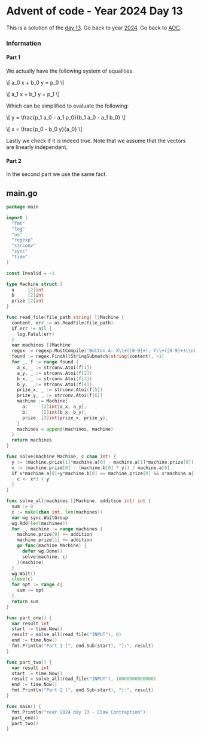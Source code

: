 # Advent of code - Year 2024 Day 13

This is a solution of the [day 13](https://adventofcode.com/2024/day/13). Go back to year [2024](2024.md). Go back to [AOC](../adventofcode.md).

### Information

#### Part 1

We actually have the following system of equalities.

\\[
  a_0 x + b_0 y  = p_0
\\]

\\[
  a_1 x + b_1 y = p_1
  \\]

Which can be simplified to evaluate the following:

\\[
  y = \frac{p_1 a_0 - a_1 p_0}{b_1 a_0 - a_1 b_0}
\\]

\\[
  x = \frac{p_0 - b_0 y}{a_0}
\\]

Lastly we check if it is indeed true. Note that we assume that the vectors are linearly independent.

#### Part 2

In the second part we use the same fact.

## main.go

```go
package main

import (
  "fmt"
  "log"
  "os"
  "regexp"
  "strconv"
  "sync"
  "time"
)

const Invalid = -1

type Machine struct {
  a     [2]int
  b     [2]int
  prize [2]int
}

func read_file(file_path string) []Machine {
  content, err := os.ReadFile(file_path)
  if err != nil {
    log.Fatal(err)
  }
  var machines []Machine
  regex := regexp.MustCompile("Button A: X\\+([0-9]+), Y\\+([0-9]+)\\nButton B: X\\+([0-9]+), Y\\+([0-9]+)\\nPrize: X=([0-9]+), Y=([0-9]+)")
  found := regex.FindAllStringSubmatch(string(content), -1)
  for _, f := range found {
    a_x, _ := strconv.Atoi(f[1])
    a_y, _ := strconv.Atoi(f[2])
    b_x, _ := strconv.Atoi(f[3])
    b_y, _ := strconv.Atoi(f[4])
    prize_x, _ := strconv.Atoi(f[5])
    prize_y, _ := strconv.Atoi(f[6])
    machine := Machine{
      a:     [2]int{a_x, a_y},
      b:     [2]int{b_x, b_y},
      prize: [2]int{prize_x, prize_y},
    }
    machines = append(machines, machine)
  }
  return machines
}

func solve(machine Machine, c chan int) {
  y := (machine.prize[1]*machine.a[0] - machine.a[1]*machine.prize[0]) / (machine.b[1]*machine.a[0] - machine.a[1]*machine.b[0])
  x := (machine.prize[0] - (machine.b[0] * y)) / machine.a[0]
  if x*machine.a[0]+y*machine.b[0] == machine.prize[0] && x*machine.a[1]+y*machine.b[1] == machine.prize[1] {
    c <- x*3 + y
  }
}

func solve_all(machines []Machine, addition int) int {
  sum := 0
  c := make(chan int, len(machines))
  var wg sync.WaitGroup
  wg.Add(len(machines))
  for _, machine := range machines {
    machine.prize[0] += addition
    machine.prize[1] += addition
    go func(machine Machine) {
      defer wg.Done()
      solve(machine, c)
    }(machine)
  }
  wg.Wait()
  close(c)
  for opt := range c{
    sum += opt
  }
  return sum
}

func part_one() {
  var result int
  start := time.Now()
  result = solve_all(read_file("INPUT"), 0)
  end := time.Now()
  fmt.Println("Part 1 [", end.Sub(start), "]:", result)
}

func part_two() {
  var result int
  start := time.Now()
  result = solve_all(read_file("INPUT"), 10000000000000)
  end := time.Now()
  fmt.Println("Part 2 [", end.Sub(start), "]:", result)
}

func main() {
  fmt.Println("Year 2024 day 13 - Claw Contraption")
  part_one()
  part_two()
}
```

